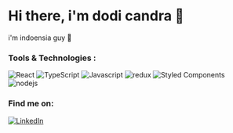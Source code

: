 # Hi there, i'm dodi candra 👋

i'm indoensia guy 🤙

<!--
**dodicandra/dodicandra** is a ✨ _special_ ✨ repository because its `README.md` (this file) appears on your GitHub profile.

Here are some ideas to get you started:

- 🔭 I’m currently working on ...
- 🌱 I’m currently learning ...
- 👯 I’m looking to collaborate on ...
- 🤔 I’m looking for help with ...
- 💬 Ask me about ...
- 📫 How to reach me: ...
- 😄 Pronouns: ...
- ⚡ Fun fact: ...
-->

### Tools & Technologies :

<p>
  <img alt="React" src="https://img.shields.io/badge/-React-45b8d8?style=for-the-badge&logo=react&logoColor=white" />

  <img  alt="TypeScript" src="https://img.shields.io/badge/-TypeScript-007ACC?style=for-the-badge&logo=typescript&logoColor=white" />

  <img  alt="Javascript" src="https://img.shields.io/badge/javascript%20-%23323330.svg?&style=for-the-badge&logo=javascript&logoColor=%23F7DF1E" />

  <img  alt="redux" src="https://img.shields.io/badge/-Redux-764ABC?style=for-the-badge&logo=redux&logoColor=white" />

  <img  alt="Styled Components" src="https://img.shields.io/badge/-Styled_Components-db7092?style=for-the-badge&logo=styled-components&logoColor=white" />

  <img alt="nodejs"  src="https://img.shields.io/badge/node.js%20-%23339933.svg?&style=for-the-badge&logo=node.js&logoColor=white" />
</p>

### Find me on:

<p>
<a href="https://www.linkedin.com/in/dodi-candra-267867195/" target="_blank"><img alt="LinkedIn" src="https://img.shields.io/badge/linkedin-%230077B5.svg?&style=for-the-badge&logo=linkedin&logoColor=white" /></a>
</p>
